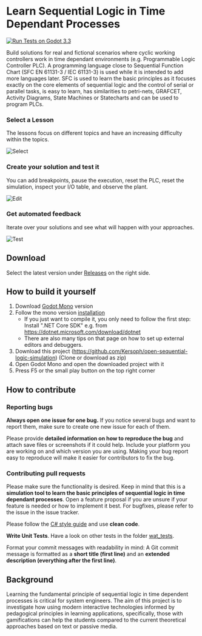 # Learn Sequential Logic in Time Dependant Processes

[![  Run Tests on Godot 3.3  ](https://github.com/Kersoph/open-sequential-logic-simulation/actions/workflows/run_wat_tests.yml/badge.svg)](https://github.com/Kersoph/open-sequential-logic-simulation/actions/workflows/run_wat_tests.yml)

Build solutions for real and fictional scenarios where cyclic working controllers work in time dependant environments (e.g. Programmable Logic Controller PLC).
A programming language close to Sequential Function Chart (SFC EN 61131-3 / IEC 61131-3) is used while it is intended to add more languages later. SFC is used to learn the basic principles as it focuses exactly on the core elements of sequential logic and the control of serial or parallel tasks, is easy to learn, has similarities to petri-nets, GRAFCET, Activity Diagrams, State Machines or Statecharts and can be used to program PLCs.



### Select a Lesson

The lessons focus on different topics and have an increasing difficulty within the topics.

![Select](https://user-images.githubusercontent.com/26461040/137284846-fe2b425e-2c6e-4c43-9794-46a09a756f3a.png)

### Create your solution and test it

You can add breakpoints, pause the execution, reset the PLC, reset the simulation, inspect your I/O table, and observe the plant.

![Edit](https://user-images.githubusercontent.com/26461040/137284868-7041e6fb-3c62-4564-b4c5-8e14fd8f6e27.png)

### Get automated feedback

Iterate over your solutions and see what will happen with your approaches.

![Test](https://user-images.githubusercontent.com/26461040/137284892-abd2356a-6b08-4fc4-8336-2e4acf7774a4.png)



## Download

Select the latest version under [Releases](https://github.com/Kersoph/open-sequential-logic-simulation/releases) on the right side.



## How to build it yourself

1. Download [Godot Mono](https://godotengine.org/download) version
2. Follow the mono version [installation](https://docs.godotengine.org/en/stable/getting_started/scripting/c_sharp/c_sharp_basics.html)
    - If you just want to compile it, you only need to follow the first step: Install ".NET Core SDK" e.g. from  https://dotnet.microsoft.com/download/dotnet
    - There are also many tips on that page on how to set up external editors and debuggers.
3. Download this project (https://github.com/Kersoph/open-sequential-logic-simulation) (Clone or download as zip)
4. Open Godot Mono and open the downloaded project with it
5. Press F5 or the small play button on the top right corner


## How to contribute

### Reporting bugs

**Always open one issue for one bug.** If you notice several bugs and want to report them, make sure to create one new issue for each of them.

Please provide **detailed information on how to reproduce the bug** and attach save files or screenshots if it could help. Include your platform you are working on and which version you are using. Making your bug report easy to reproduce will make it easier for contributors to fix the bug.

### Contributing pull requests

Please make sure the functionality is desired. Keep in mind that this is a **simulation tool to learn the basic principles of sequential logic in time dependant processes**. Open a feature proposal if you are unsure if your feature is needed or how to implement it best. For bugfixes, please refer to the issue in the issue tracker.

Please follow the [C# style guide](https://github.com/Kersoph/open-sequential-logic-simulation/blob/main/c-sharp-style-guide.rst) and use **clean code**.

**Write Unit Tests**. Have a look on other tests in the folder [wat_tests](https://github.com/Kersoph/open-sequential-logic-simulation/tree/main/wat_tests).

Format your commit messages with readability in mind: A Git commit message is formatted as a **short title (first line)** and an **extended description (everything after the first line)**.

## Background

Learning the fundamental principle of sequential logic in time dependent processes is critical for system engineers. The aim of this project is to investigate how using modern interactive technologies informed by pedagogical principles in learning applications, specifically, those with gamifications can help the students compared to the current theoretical approaches based on text or passive media.

